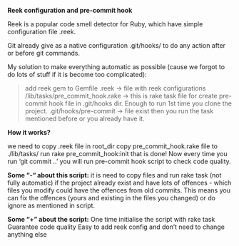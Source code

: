 __Reek configuration and pre-commit hook__

Reek is a popular code smell detector for Ruby, which have simple configuration file .reek.

Git already give as a native configuration .git/hooks/ to do any action after or before git commands.

My solution to make everything automatic  as possible (cause we forgot to do lots of stuff if it is become too complicated):
> add reek gem to Gemfile
> .reek -> file with reek configurations
> /lib/tasks/pre_commit_hook.rake -> this is rake task file for create pre-commit hook file in .git/hooks dir. Enough to run 1st time you clone the project.
> .git/hooks/pre-commit -> file exist then you run the task mentioned before or you already have it.

__How it works?__

we need to copy .reek file in root_dir
copy pre_commit_hook.rake file to  ./lib/tasks/
run rake pre_commit_hook:init
that is done!
Now every time you run ‘git commit ..’ you will run pre-commit hook script to check code quality.

__Some “-“ about this script:__
it is need to copy files and run rake task (not fully automatic)
if the project already exist and have lots of offences - which files you modify could have the offences from old commits. This means you can fix the offences (yours and existing in the files you changed) or do ignore as mentioned in script.

__Some “+” about the script:__
One time initialise the script with rake task
Guarantee code quality
Easy to add reek config and don’t need to change anything else
